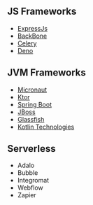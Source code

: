 ## JS Frameworks
- [ExpressJs](https://expressjs.com)
- [BackBone](http://backbonejs.org)
- [Celery](http://www.celeryproject.org)
- [Deno](http://deno.land/)

## JVM Frameworks
- [Micronaut](https://micronaut.io/)
- [Ktor](http://ktor.io/)
- [Spring Boot](https://spring.io/projects/spring-boot)
- [JBoss](https://www.jboss.org)
- [Glassfish](https://javaee.github.io/glassfish/)
- [Kotlin Technologies](https://kotlinlang.org/docs/reference/server-overview.html)

## Serverless
- Adalo
- Bubble
- Integromat
- Webflow
- Zapier
